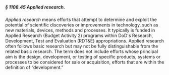 ##### § 1108.45 Applied research. #####

*Applied research* means efforts that attempt to determine and exploit the potential of scientific discoveries or improvements in technology, such as new materials, devices, methods and processes. It typically is funded in Applied Research (Budget Activity 2) programs within DoD's Research, Development, Test and Evaluation (RDT&E) appropriations. Applied research often follows basic research but may not be fully distinguishable from the related basic research. The term does not include efforts whose principal aim is the design, development, or testing of specific products, systems or processes to be considered for sale or acquisition, efforts that are within the definition of “development.”